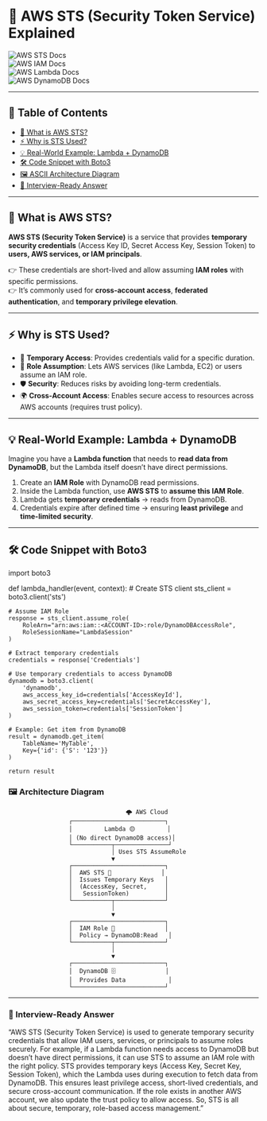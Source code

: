 # 🔐 AWS STS (Security Token Service) Explained  

![AWS STS Docs](https://img.shields.io/badge/Docs-STS-orange?logo=amazonaws&link=https://docs.aws.amazon.com/STS/latest/APIReference/welcome.html)  
![AWS IAM Docs](https://img.shields.io/badge/Docs-IAM-green?logo=amazonaws&link=https://docs.aws.amazon.com/IAM/latest/UserGuide/introduction.html)  
![AWS Lambda Docs](https://img.shields.io/badge/Docs-Lambda-yellow?logo=awslambda&link=https://docs.aws.amazon.com/lambda/latest/dg/welcome.html)  
![AWS DynamoDB Docs](https://img.shields.io/badge/Docs-DynamoDB-blue?logo=amazondynamodb&link=https://docs.aws.amazon.com/amazondynamodb/latest/developerguide/Introduction.html)  

---

## 📑 Table of Contents
- [📝 What is AWS STS?](#-what-is-aws-sts)  
- [⚡ Why is STS Used?](#-why-is-sts-used)  
- [💡 Real-World Example: Lambda + DynamoDB](#-real-world-example-lambda--dynamodb)  
- [🛠️ Code Snippet with Boto3](#️-code-snippet-with-boto3)  
- [🖼️ ASCII Architecture Diagram](#️-ascii-architecture-diagram)  
- [🎯 Interview-Ready Answer](#-interview-ready-answer)  

---

## 📝 What is AWS STS?  
**AWS STS (Security Token Service)** is a service that provides **temporary security credentials** (Access Key ID, Secret Access Key, Session Token) to **users, AWS services, or IAM principals**.  

👉 These credentials are short-lived and allow assuming **IAM roles** with specific permissions.  
👉 It’s commonly used for **cross-account access**, **federated authentication**, and **temporary privilege elevation**.  

---

## ⚡ Why is STS Used?  
- 🔑 **Temporary Access**: Provides credentials valid for a specific duration.  
- 🔄 **Role Assumption**: Lets AWS services (like Lambda, EC2) or users assume an IAM role.  
- 🛡️ **Security**: Reduces risks by avoiding long-term credentials.  
- 🌍 **Cross-Account Access**: Enables secure access to resources across AWS accounts (requires trust policy).  

---

## 💡 Real-World Example: Lambda + DynamoDB  
Imagine you have a **Lambda function** that needs to **read data from DynamoDB**, but the Lambda itself doesn’t have direct permissions.  

1. Create an **IAM Role** with DynamoDB read permissions.  
2. Inside the Lambda function, use **AWS STS** to **assume this IAM Role**.  
3. Lambda gets **temporary credentials** → reads from DynamoDB.  
4. Credentials expire after defined time → ensuring **least privilege** and **time-limited security**.  

---

## 🛠️ Code Snippet with Boto3  

import boto3

def lambda_handler(event, context):
    # Create STS client
    sts_client = boto3.client('sts')

    # Assume IAM Role
    response = sts_client.assume_role(
        RoleArn="arn:aws:iam::<ACCOUNT-ID>:role/DynamoDBAccessRole",
        RoleSessionName="LambdaSession"
    )

    # Extract temporary credentials
    credentials = response['Credentials']

    # Use temporary credentials to access DynamoDB
    dynamodb = boto3.client(
        'dynamodb',
        aws_access_key_id=credentials['AccessKeyId'],
        aws_secret_access_key=credentials['SecretAccessKey'],
        aws_session_token=credentials['SessionToken']
    )

    # Example: Get item from DynamoDB
    result = dynamodb.get_item(
        TableName='MyTable',
        Key={'id': {'S': '123'}}
    )

    return result

### 🖼️ Architecture Diagram


                                     🌩️ AWS Cloud
                     ┌──────────────────────────┐
                     │         Lambda 🟡         │
                     │ (No direct DynamoDB access)│
                     └───────────┬───────────────┘
                                 │ Uses STS AssumeRole
                                 ▼
                     ┌──────────────────────────┐
                     │  AWS STS 🔐              │
                     │  Issues Temporary Keys   │
                     │  (AccessKey, Secret,     │
                     │   SessionToken)          │
                     └───────────┬──────────────┘
                                 │
                                 ▼
                     ┌──────────────────────────┐
                     │  IAM Role 📜              │
                     │  Policy → DynamoDB:Read   │
                     └───────────┬──────────────┘
                                 │
                                 ▼
                     ┌──────────────────────────┐
                     │  DynamoDB 🗄️              │
                     │  Provides Data            │
                     └──────────────────────────┘

---
### 🎯 Interview-Ready Answer
“AWS STS (Security Token Service) is used to generate temporary security credentials that allow IAM users, services, or principals to assume roles securely. For example, if a Lambda function needs access to DynamoDB but doesn’t have direct permissions, it can use STS to assume an IAM role with the right policy. STS provides temporary keys (Access Key, Secret Key, Session Token), which the Lambda uses during execution to fetch data from DynamoDB. This ensures least privilege access, short-lived credentials, and secure cross-account communication. If the role exists in another AWS account, we also update the trust policy to allow access. So, STS is all about secure, temporary, role-based access management.”
